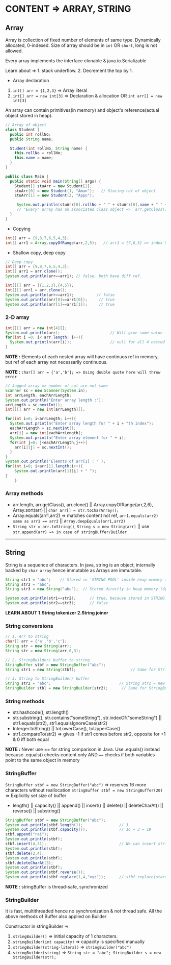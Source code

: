 
# CONTENT => ARRAY, STRING

## Array

Array is collection of fixed number of elements of same type. Dynamically allocated, 0-indexed. Size of array should be in `int` OR `short`, long is not allowed.

Every array implements the interface clonable & java.io.Serializable

Learn about => 1. stack underflow. 2. Decrement the top by 1.

- Array declaration

1. `int[] arr = {1,2,3}` => Array literal
2. `int[] arr = new int[3]` => Declaration & allocation OR `int arr[] = new int[3]`


An array can contain primitives(in memory) and object's reference(actual object stored in heap).

```java
// Array of object
class Student {
  public int rollNo;
  public String name;

  Student(int rollNo, String name) { 
    this.rollNo = rollNo;
    this.name = name;
  }
}

public class Main {
  public static void main(String[] args) {
    Student[] stuArr = new Student[2];
    stuArr[0] = new Student(1, "Aman");   // Storing ref of object
    stuArr[1] = new Student(2, "Appu");

     System.out.println(stuArr[0].rollNo + " " + stuArr[0].name + " " +  stuArr.getClass());
     // "Every" array has an associated class object => `arr.getClass()`
  }
}

```

- Copying

```java
int[] arr = {9,8,7,6,5,4,3};
int[] arr1 = Array.copyOfRange(arr,2,5);   // arr1 = {7,6,5} => index 5 excluded
```

- Shallow copy, deep copy

```java
// Deep copy
int[] arr = {9,8,7,6,5,4,3};
int[] arr1 = arr.clone();
System.out.println(arr==arr1); // false, both have diff ref.
```

```java
int[][] arr = {{1,2,3},{4,5}};
int[][] arr1 = arr.clone();
System.out.println(arr==arr1);          // false
System.out.println(arr[0]==arr1[0]);     // true
System.out.println(arr[1]==arr1[1]);     // true
```

### 2-D array

```java
int[][] arr = new int[4][];
System.out.println(arr);                      // Will give some value i.e. ref
for(int i =0; i< arr.length; i++){
  System.out.println(arr[i]);                 // null for all 4 nested arrays
}
```
**NOTE :** Elements of each nested array will have continuos ref in memory, but ref of each array not necessarily continuous.

**NOTE :** `char[] arr = {'a','b'}; => Using double quote here will throw error`
```java
// Jagged array => number of col are not same 
Scanner sc = new Scanner(System.in);
int arrLength, eachArrLength;
System.out.println("Enter array length :");
arrLength = sc.nextInt();
int[][] arr = new int[arrLength][];

for(int i=0; i<arrLength; i++){
  System.out.println("Enter array length for " + i + "th index");
  eachArrLength = sc.nextInt();
  arr[i] = new int[eachArrLength];
  System.out.println("Enter array element for " + i);
  for(int j=0; j<eachArrLength;j++){
    arr[i][j] = sc.nextInt();
  }
}
System.out.println("Elemnts of arr[1] : " );
for(int i=0; i<arr[1].length;i++){
    System.out.println(arr[1][i] + " ");
}
	}

```

### Array methods

- arr.length, arr.getClass(), arr.clone() || Array.copyOfRange(arr,2,6), Array.sort(arr) || `char arr[] = str.toCharArray();`
- Array.equals(arr1,arr2) => matches content not ref, `arr1.equals(arr2)  same as arr1 == arr2` || `Array.deepEquals(arr1,arr2)`
- `String str = arr.toString()`, `String s = new String(arr)` || use `str.append(arr) => in case of stringBuffer/Builder`



-----

## String

String is a sequence of characters. In java, string is an object, internally backed by `char array` hence immutable as Arrays are immutable.

```java
String str1 = "abc";    // Stored in 'STRING POOL' inside heap memory (optimized memory allocation - refer same ref if already there )
String str2 = "abc";
String str3 = new String("abc");  // Stored directly in heap memory (dynamically allocated)

System.out.println(str1==str2);      // true, because stored in STRING POOL, having same content so ref of str1&str2 are same
System.out.println(str2==str3);      // false

```

**LEARN  ABOUT 1.String tokenizer 2.String joiner**

### String conversions

```java
// 1. Arr to string
char[] arr = {'a','b','c'};
String str = new String(arr);
String str = new String(arr,0,3);

// 2. StringBuilder/ buffer to string
StringBuffer stbf = new StringBuffer("abc");
String str1 = new String(stbf);                        // Same for StringBuilder

// 3. String to StringBuilder/ buffer 
String str2 = "abc";                              // String str2 = new String("abc"); 
StringBuilder stbl = new StringBuilder(str2);      // Same for StringBuffer

```

### String methods

- str.hashcode(), str.length()
- str.substring(), str.contains("someString"), str.indexOf("someString") || str1.equals(str2), str1.equalsIgnoreCase(str2) 
- Interger.toString() || toLowerCase(), toUpperCase()
- str1.compareTo(str2) => gives -1 if str1 comes before str2, opposite for +1 & 0 iff both equal

**NOTE :** Never use == for string comparison in Java. Use .equals() instead because .equals() checks content only AND  `==` checks if both variables point to the same object in memory

### StringBuffer 

`StringBuffer stbf = new StringBuffer("abc")` => reserves 16 more characters without reallocation
`StringBuffer stbf = new StringBuffer(20)` => Explicitly set size of buffer

- length() || capacity() || append() || insert() || delete() || deleteCharAt() || reverse() || substring()

```java
StringBuffer stbf = new StringBuffer("abc");
System.out.println(stbf.length());                // 3
System.out.println(stbf.capacity());              // 16 + 3 = 19
stbf.append("rai");
System.out.println(stbf);
stbf.insert(4,31);                                // We can insert string, array & numeric content as well
System.out.println(stbf);
stbf.delete(2,4);
System.out.println(stbf);
stbf.deleteCharAt(3);
System.out.println(stbf);
System.out.println(stbf.reverse());
System.out.println(stbf.replace(1,4,"xyz"));      // stbf.replace(start,end,"")

```

**NOTE :** stringBuffer is thread-safe, synchronized

### StringBuilder

It is fast, multithreaded hence no synchronization & not thread safe. All the above methods of Buffer also applied on Builder

Constructor in stringBuilder =>

1. `stringBuilder()` => initial capacity of 1 characters.
2. `stringBuilder(int capacity)` => capacity is specified manually
3. `stringBuilder(string-literal)` => `stringBuilder("abc")` 
4. `stringBuilder(string)` => `String str = "abc"; StringBuilder s = new StringBuilder(str);`


